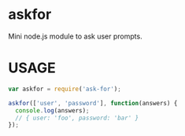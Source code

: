 # askfor

Mini node.js module to ask user prompts.

# USAGE

```javascript
var askfor = require('ask-for');

askfor(['user', 'password'], function(answers) {
  console.log(answers);
  // { user: 'foo', password: 'bar' }
});
```


